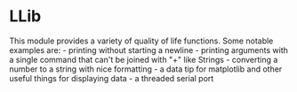 # LLib
This module provides a variety of quality of life functions. Some notable examples are:
	- printing without starting a newline
	- printing arguments with a single command that can't be joined with "+" like Strings
	- converting a number to a string with nice formatting
	- a data tip for matplotlib and other useful things for displaying data
	- a threaded serial port

